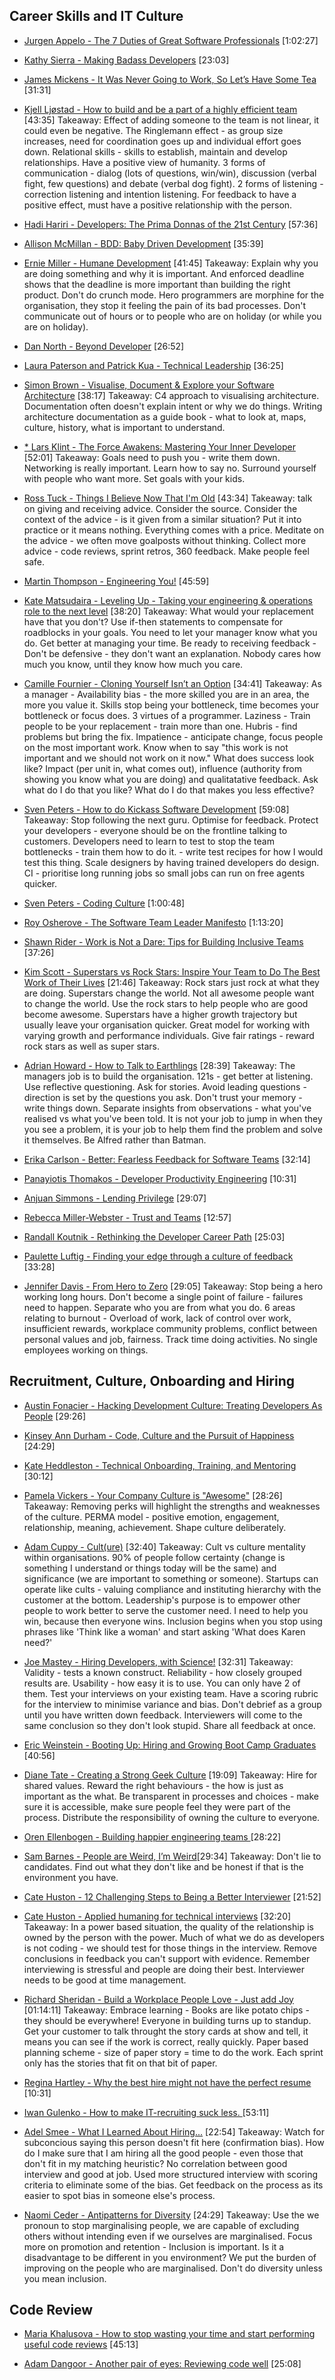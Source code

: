 
## Career Skills and IT Culture

- [Jurgen Appelo - The 7 Duties of Great Software Professionals](https://vimeo.com/99516367)  [1:02:27]

- [Kathy Sierra - Making Badass Developers](https://www.youtube.com/watch?v=FKTxC9pl-WM)  [23:03]

- [James Mickens - It Was Never Going to Work, So Let’s Have Some Tea](https://vimeo.com/146524997)  [31:31]

- [Kjell Ljøstad - How to build and be a part of a highly efficient team](https://vimeo.com/131748093)  [43:35]
Takeaway: Effect of adding someone to the team is not linear, it could even be negative. The Ringlemann effect - as group size increases, need for coordination goes up and individual effort goes down. Relational skills - skills to establish, maintain and develop relationships. Have a positive view of humanity. 3 forms of communication - dialog (lots of questions, win/win), discussion (verbal fight, few questions) and debate (verbal dog fight). 2 forms of listening - correction listening and intention listening. For feedback to have a positive effect, must have a positive relationship with the person.

- [Hadi Hariri - Developers: The Prima Donnas of the 21st Century](https://vimeo.com/52670824)  [57:36]

- [Allison McMillan - BDD: Baby Driven Development](https://www.youtube.com/watch?v=nZHTg3Hza1U)  [35:39]

- [Ernie Miller - Humane Development](https://www.youtube.com/watch?v=-ZLYxLjwNWo)  [41:45]
Takeaway: Explain why you are doing something and why it is important. And enforced deadline shows that the deadline is more important than building the right product. Don't do crunch mode. Hero programmers are morphine for the organisation, they stop it feeling the pain of its bad processes. Don't communicate out of hours or to people who are on holiday (or while you are on holiday).

- [Dan North - Beyond Developer](https://vimeo.com/139910835)  [26:52]
- [Laura Paterson and Patrick Kua - Technical Leadership](https://www.youtube.com/watch?v=k_nti-mk5IY) [36:25]
- [Simon Brown - Visualise, Document & Explore your Software Architecture](https://www.youtube.com/watch?v=0o9_zjZeJuE) [38:17]
Takeaway: C4 approach to visualising architecture.  Documentation often doesn't explain intent or why we do things.  Writing architecture documentation as a guide book - what to look at, maps, culture, history, what is important to understand.

- [\* Lars Klint - The Force Awakens: Mastering Your Inner Developer](https://vimeo.com/181413894) [52:01]
Takeaway: Goals need to push you - write them down. Networking is really important. Learn how to say no. Surround yourself with people who want more. Set goals with your kids.

- [Ross Tuck - Things I Believe Now That I'm Old](https://www.youtube.com/watch?v=ZBiexI2mv-k) [43:34]
Takeaway: talk on giving and receiving advice. Consider the source. Consider the context of the advice - is it given from a similar situation? Put it into practice or it means nothing. Everything comes with a price. Meditate on the advice - we often move goalposts without thinking. Collect more advice - code reviews, sprint retros, 360 feedback. Make people feel safe.

- [Martin Thompson - Engineering You!](https://www.youtube.com/watch?v=NaFiqCjexOs) [45:59]

- [Kate Matsudaira - Leveling Up - Taking your engineering & operations role to the next level](https://www.youtube.com/watch?v=lgxEmiMJVq4)  [38:20]
Takeaway: What would your replacement have that you don't? Use if-then statements to compensate for roadblocks in your goals. You need to let your manager know what you do. Get better at managing your time. Be ready to receiving feedback - Don't be defensive - they don't want an explanation. Nobody cares how much you know, until they know how much you care.

- [Camille Fournier - Cloning Yourself Isn’t an Option](https://vimeo.com/139907569)  [34:41]
Takeaway: As a manager - Availability bias - the more skilled you are in an area, the more you value it. Skills stop being your bottleneck, time becomes your bottleneck or focus does. 3 virtues of a programmer. Laziness - Train people to be your replacement - train more than one. Hubris - find problems but bring the fix. Impatience - anticipate change, focus people on the most important work. Know when to say  "this work is not important and we should not work on it now." What does success look like? Impact (per unit in, what comes out), influence (authority from showing you know what you are doing) and qualitatative feedback. Ask what do I do that you like? What do I do that makes you less effective? 

- [Sven Peters - How to do Kickass Software Development](https://vimeo.com/70102926) [59:08]
Takeaway: Stop following the next guru. Optimise for feedback. Protect your developers - everyone should be on the frontline talking to customers. Developers need to learn to test to stop the team bottlenecks - train them how to do it. - write test recipes for how I would test this thing. Scale designers by having trained developers do design. CI - prioritise long running jobs so small jobs can run on free agents quicker.

- [Sven Peters - Coding Culture](https://www.youtube.com/watch?v=l2bxzCTlvMs) [1:00:48]
- [Roy Osherove - The Software Team Leader Manifesto](https://vimeo.com/43612918)  [1:13:20]
- [Shawn Rider - Work is Not a Dare: Tips for Building Inclusive Teams](https://www.youtube.com/watch?v=OdHH5KWGTNo) [37:26]

- [Kim Scott - Superstars vs Rock Stars: Inspire Your Team to Do The Best Work of Their Lives](https://www.youtube.com/watch?v=3oChxm4eUbM) [21:46]
Takeaway: Rock stars just rock at what they are doing. Superstars change the world. Not all awesome people want to change the world. Use the rock stars to help people who are good become awesome.  Superstars have a higher growth trajectory but usually leave your organisation quicker. Great model for working with varying growth and performance individuals. Give fair ratings -  reward rock stars as well as super stars.

- [Adrian Howard - How to Talk to Earthlings](https://www.youtube.com/watch?v=B1wgGzO6SIg) [28:39]
Takeaway: The managers job is to build the organisation. 121s - get better at listening. Use reflective questioning. Ask for stories. Avoid leading questions - direction is set by the questions you ask. Don't trust your memory - write things down. Separate insights from observations - what you've realised vs what you've been told.
It is not your job to jump in when they you see a problem, it is your job to help them find the problem and solve it themselves. Be Alfred rather than Batman.

- [Erika Carlson - Better: Fearless Feedback for Software Teams](https://www.youtube.com/watch?v=RsfNS9HSWQs)  [32:14]
- [Panayiotis Thomakos - Developer Productivity Engineering](https://www.youtube.com/watch?v=mL6kOPxuQTI) [10:31] 
- [Anjuan Simmons - Lending Privilege](https://www.youtube.com/watch?v=1K8Gz7fMevo) [29:07]
- [Rebecca Miller-Webster - Trust and Teams](https://www.youtube.com/watch?v=Y16EuIKYszs)  [12:57]
- [Randall Koutnik - Rethinking the Developer Career Path](https://www.youtube.com/watch?v=yIPbE7BssOs) [25:03]
- [Paulette Luftig - Finding your edge through a culture of feedback](https://www.youtube.com/watch?v=J2IgDlCRBVM) [33:28]

- [Jennifer Davis - From Hero to Zero](https://vimeo.com/104252736)  [29:05]
Takeaway: Stop being a hero working long hours. Don't become a single point of failure - failures need to happen. Separate who you are from what you do. 6 areas relating to burnout - Overload of work, lack of control over work, insufficient rewards, workplace community problems, conflict between personal values and job, fairness. Track time doing activities. No single employees working on things.

## Recruitment, Culture, Onboarding and Hiring
- [Austin Fonacier - Hacking Development Culture: Treating Developers As People](https://www.youtube.com/watch?v=z5zll50fRJA) [29:26]
- [Kinsey Ann Durham - Code, Culture and the Pursuit of Happiness](https://www.youtube.com/watch?v=O98rt9Z11LU)  [24:29]
- [Kate Heddleston - Technical Onboarding, Training, and Mentoring](https://www.youtube.com/watch?v=Lpg4jRSH7EE) [30:12]

- [Pamela Vickers - Your Company Culture is "Awesome"](https://www.youtube.com/watch?v=W-gzcfFIv9o) [28:26]
Takeaway: Removing perks will highlight the strengths and weaknesses of the culture. PERMA model - positive emotion, engagement, relationship, meaning, achievement. Shape culture deliberately.

- [Adam Cuppy - Cult(ure)](https://www.youtube.com/watch?v=ChVSV9vCs4Y) [32:40]
Takeaway: Cult vs culture mentality within organisations. 90% of people follow certainty (change is something I understand or things today will be the same) and significance (we are important to something or someone). Startups can operate like cults - valuing compliance and instituting hierarchy with the customer at the bottom. Leadership's purpose is to empower other people to work better to serve the customer need. I need to help you win, because then everyone wins. Inclusion begins when you stop using phrases like 'Think like a woman' and start asking 'What does Karen need?'

- [Joe Mastey - Hiring Developers, with Science!](https://www.youtube.com/watch?v=ZCGGMxcJMZk) [32:31]
Takeaway: Validity - tests a known construct. Reliability - how closely grouped results are. Usability - how easy it is to use. You can only have 2 of them. Test your interviews on your existing team. Have a scoring rubric for the interview to minimise variance and bias. Don't debrief as a group until you have written down feedback. Interviewers will come to the same conclusion so they don't look stupid. Share all feedback at once. 

- [Eric Weinstein - Booting Up: Hiring and Growing Boot Camp Graduates](https://www.youtube.com/watch?v=RlnA9IXmDQ0) [40:56]

- [Diane Tate - Creating a Strong Geek Culture](https://www.youtube.com/watch?v=7nosGNOADpg)  [19:09]
Takeaway: Hire for shared values. Reward the right behaviours - the how is just as important as the what. Be transparent in processes and choices - make sure it is accessible, make sure people feel they were part of the process. Distribute the responsibility of owning the culture to everyone.

- [Oren Ellenbogen - Building happier engineering teams ](https://vimeo.com/139906437)  [28:22]

- [Sam Barnes - People are Weird, I’m Weird](https://vimeo.com/139910836)[29:34]
Takeaway: Don't lie to candidates. Find out what they don't like and be honest if that is the environment you have.

- [Cate Huston - 12 Challenging Steps to Being a Better Interviewer](https://vimeo.com/139910837)  [21:52]
- [Cate Huston - Applied humaning for technical interviews](https://www.youtube.com/watch?v=yeV62jgu1l0) [32:20]
Takeaway: In a power based situation, the quality of the relationship is owned by the person with the power. Much of what we do as developers is not coding - we should test for those things in the interview. Remove conclusions in feedback you can't support with evidence. Remember interviewing is stressful and people are doing their best. Interviewer needs to be good at time management.

- [Richard Sheridan - Build a Workplace People Love - Just add Joy](https://vimeo.com/144370269)  [01:14:11]
Takeaway: Embrace learning - Books are like potato chips - they should be everywhere! Everyone in building turns up to standup. Get your customer to talk throught the story cards at show and tell, it means you can see if the work is correct, really quickly. Paper based planning scheme - size of paper story = time to do the work. Each sprint only has the stories that fit on that bit of paper.

- [Regina Hartley - Why the best hire might not have the perfect resume](http://www.ted.com/talks/regina_hartley_why_the_best_hire_might_not_have_the_perfect_resume)  [10:31]
- [Iwan Gulenko - How to make IT-recruiting suck less. ](https://www.youtube.com/watch?v=u6PTaTDHUG4) [53:11]

- [Adel Smee - What I Learned About Hiring...](https://www.youtube.com/watch?v=TRJC-HXHkrQ) [22:54]
Takeaway: Watch for subconcious saying this person doesn't fit here (confirmation bias). How do I make sure that I am hiring all the good people - even those that don't fit in my matching heuristic? No correlation between good interview and good at job. Used more structured interview with scoring criteria to eliminate some of the bias. Get feedback on the process as its easier to spot bias in someone else's process.

- [Naomi Ceder - Antipatterns for Diversity](https://www.youtube.com/watch?v=Xg1LgSg3pmo) [24:29]
Takeaway: Use the we pronoun to stop marginalising people, we are capable of excluding others without intending even if we ourselves are marginalised. Focus more on promotion and retention - Inclusion is important. Is it a disadvantage to be different in you environment? We put the burden of improving on the people who are marginalised. Don't do diversity unless you mean inclusion.

## Code Review

- [Maria Khalusova - How to stop wasting your time and start performing useful code reviews](https://www.youtube.com/watch?v=VRnMzMpSeag)  [45:13]

- [Adam Dangoor - Another pair of eyes: Reviewing code well](https://www.youtube.com/watch?v=JWBBI-jFVOc) [25:08]
